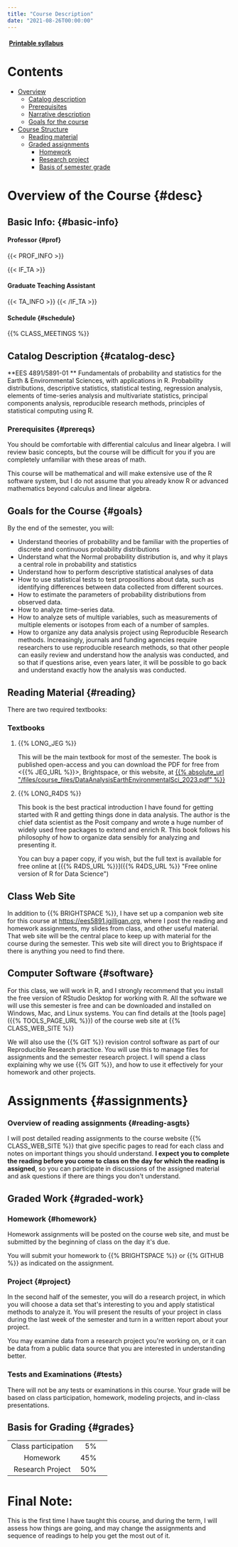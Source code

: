 ```yaml
---
title: "Course Description"
date: "2021-08-26T00:00:00"
---
```

#### <a href="/files/course_files/EES_4891_5891_Syllabus.pdf" target="_blank"><i class="fa fa-file-pdf-o" style="margin-right:0.25em;"></i> **Printable syllabus**</a>

# Contents

* [Overview](#desc)
  * [Catalog description](#catalog-desc)
  * [Prerequisites](#prereqs)
  * [Narrative description](#narrative-desc)
  * [Goals for the course](#goals)
* [Course Structure](#structure)
  * [Reading material](#reading)
  * [Graded assignments](#graded-work)
    * [Homework](#homework)
    * [Research project](#project)
    * [Basis of semester grade](#grades)


# **Overview of the Course** {#desc}

## Basic Info: {#basic-info}

#### Professor {#prof}

{{< PROF_INFO >}}

{{< IF_TA >}}
#### Graduate Teaching Assistant

{{< TA_INFO >}}
{{< /IF_TA >}}

#### Schedule {#schedule}

{{% CLASS_MEETINGS %}}

## Catalog Description {#catalog-desc}

**EES 4891/5891-01 **
Fundamentals of probability and statistics for the Earth & Envirommental 
Sciences, with applications in R. Probability distributions, descriptive 
statistics, statistical testing, regression analysis, elements of time-series 
analysis and multivariate statistics, principal components analysis, 
reproducible research methods, principles of statistical computing using R. 

### Prerequisites {#prereqs}

You should be comfortable with differential calculus and linear algebra.
I will review basic concepts, but the course will be difficult for you if you
are completely unfamiliar with these areas of math.

This course will be mathematical and will make extensive use of the R
software system, but I do not assume that you already know R or advanced 
mathematics beyond calculus and linear algebra.

## Goals for the Course {#goals}

By the end of the semester, you will:

* Understand theories of probability and be familiar with the properties of
  discrete and continuous probability distributions
* Understand what the Normal probability distribution is, and why it plays
  a central role in probability and statistics
* Understand how to perform descriptive statistical analyses of data
* How to use statistical tests to test propositions about data, such as 
  identifying differences between data collected from different sources.
* How to estimate the parameters of probability distributions from observed
  data.
* How to analyze time-series data.
* How to analyze sets of multiple variables, such as measurements of multiple
  elements or isotopes from each of a number of samples.
* How to organize any data analysis project using Reproducible Research 
  methods. Increasingly, journals and funding agencies require researchers to
  use reproducible research methods, so that other people can easily review
  and understand how the analysis was conducted, and so that if questions arise,
  even years later, it will be possible to go back and understand exactly how
  the analysis was conducted.

## Reading Material {#reading}

There are two required textbooks:

### Textbooks

1. {{% LONG_JEG %}}

   This will be the main textbook for most of the semester. The book is
   published open-access and you can download the PDF for free from 
   <{{% JEG_URL %}}>, Brightspace, or this website, at
   [{{% absolute_url "/files/course_files/DataAnalysisEarthEnvironmentalSci_2023.pdf" %}}](/files/course_files/DataAnalysisEarthEnvironmentalSci_2023.pdf "Download the textbook")


2. {{% LONG_R4DS %}}

   This book is the best practical introduction I have found for getting started
   with R and getting things done in data analysis. The author is the chief data
   scientist as the Posit company and wrote a huge number of widely used free
   packages to extend and enrich R. This book follows his philosophy of how to 
   organize data sensibly for analyzing and presenting it.
   
   You can buy a paper copy, if you wish, but the full text is available for
   free online at [{{% R4DS_URL %}}]({{% R4DS_URL %}} "Free online version of R for Data Science")

## Class Web Site

In addition to {{% BRIGHTSPACE %}}, I have set up a companion web site for this
course at
<https://ees5891.jgilligan.org>,
where I post the reading and homework assignments,
my slides from class, and other useful material. That web site will be the
central place to keep up with material for the course during the semester.
This web site will direct you to Brightspace if there is anything you need to
find there.

## Computer Software {#software}

For this class, we will work in R, and I strongly recommend that you install
the free version of RStudio Desktop for working with R. All the software we will
use this semester is free and can be downloaded and installed on Windows,
Mac, and Linux systems. You can find details at the 
[tools page]({{% TOOLS_PAGE_URL %}}) of the course web site at
{{% CLASS_WEB_SITE %}}

We will also use the {{% GIT %}} revision control software as part of our
Reproducible Research practice. You will use this to manage files
for assignments and the semester research project.
I will spend a class explaining why we use {{% GIT %}}, and how
to use it effectively for your homework and other projects.

# **Assignments** {#assignments}
 
### Overview of reading assignments {#reading-asgts}

I will post detailed reading assignments to the course website
{{% CLASS_WEB_SITE %}} 
that give specific pages to read for each class 
and notes on important things you should understand.
**I expect you to complete the reading before you come to class on the day 
for which the reading is assigned**, 
so you can participate in discussions of the 
assigned material and ask questions if there are things you don't understand.

## **Graded Work** {#graded-work}

### Homework {#homework}

Homework assignments will be posted on the course web site, and must be 
submitted by the beginning of class on the day it's due.

You will submit your homework to {{% BRIGHTSPACE %}} or {{% GITHUB %}}
as indicated on the assignment.

### Project {#project}

In the second half of the semester, you will do a research project, in which you
will choose a data set that's interesting to you and apply statistical methods to 
analyze it. You will present the results of your project in class during the
last week of the semester and turn in a written report about your project.

You may examine data from a research project you're working on, or it can be data
from a public data source that you are interested in understanding better.

### Tests and Examinations {#tests}

There will not be any tests or examinations in this course. Your grade will be 
based on class participation, homework, modeling projects, and in-class 
presentations.

## **Basis for Grading** {#grades}

|                            |       |      |
|:--------------------------:|------:|-----:|
| Class participation        |  5%   |      |
| Homework                   | 45%   |      |
| Research Project           | 50%   |      |


# **Final Note:**

This is the first time I have taught this course, and during the term, I will
assess how things are going, and may change the assignments and sequence of 
readings to help you get the most out of it.

